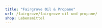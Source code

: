 ```yaml
---
title: "Fairgrove Oil & Propane"
url: /fairgrove/fairgrove-oil-und-propane/
shop: Lebensmittel
---
```

